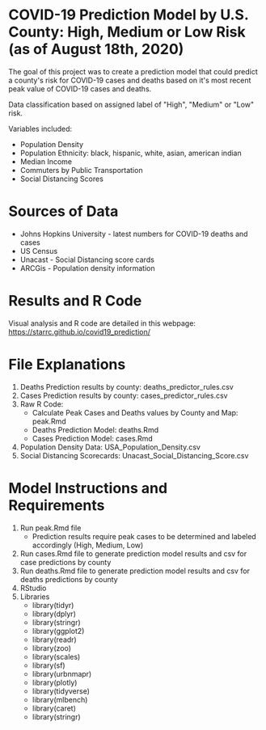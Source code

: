 # COVID-19 Prediction Model by U.S. County: High, Medium or Low Risk (as of August 18th, 2020)
The goal of this project was to create a prediction model that could predict a county's risk for COVID-19 cases and deaths based on it's most recent peak value of COVID-19 cases and deaths. 

Data classification based on assigned label of "High", "Medium" or "Low" risk. 

Variables included: 
- Population Density
- Population Ethnicity: black, hispanic, white, asian, american indian
- Median Income
- Commuters by Public Transportation
- Social Distancing Scores

# Sources of Data
- Johns Hopkins University - latest numbers for COVID-19 deaths and cases
- US Census 
- Unacast - Social Distancing score cards
- ARCGis - Population density information

# Results and R Code
Visual analysis and R code are detailed in this webpage: https://starrc.github.io/covid19_prediction/

# File Explanations
1. Deaths Prediction results by county: deaths_predictor_rules.csv
2. Cases Prediction results by county: cases_predictor_rules.csv
3. Raw R Code: 
    - Calculate Peak Cases and Deaths values by County and Map: peak.Rmd
    - Deaths Prediction Model: deaths.Rmd
    - Cases Prediction Model: cases.Rmd
4. Population Density Data: USA_Population_Density.csv
5. Social Distancing Scorecards: Unacast_Social_Distancing_Score.csv

# Model Instructions and Requirements
1. Run peak.Rmd file
   - Prediction results require peak cases to be determined and labeled accordingly (High, Medium, Low)
2. Run cases.Rmd file to generate prediction model results and csv for case predictions by county
3. Run deaths.Rmd file to generate prediction model results and csv for deaths predictions by county
4. RStudio
5. Libraries
   - library(tidyr)
   - library(dplyr)
   - library(stringr)
   - library(ggplot2)
   - library(readr)
   - library(zoo)
   - library(scales)
   - library(sf)
   - library(urbnmapr)
   - library(plotly)
   - library(tidyverse)
   - library(mlbench)
   - library(caret)
   - library(stringr)


